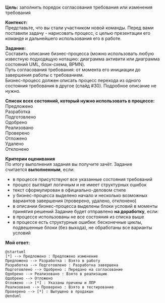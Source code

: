 **Цель:** заполнить порядок согласования требования или изменения требования

**Контекст:**  
Представьте, что вы стали участником новой команды. Перед вами поставили задачу - нарисовать процесс, с целью презентации его команде и дальнейшего использования его в работе.

**Задание:**  
Составить описание бизнес-процесса (можно использовать любую известную подходящую нотацию: диаграмма активити или диаграмма состояний UML, блок-схема, BPMN).  
Путь согласования требования: от момента его инициации до завершения работы с требованием.  
Бизнес-процесс должен описать процесс перехода из одного состояния требования в другое (слайд #30). Подробное описание не нужно.

**Список всех состояний, который нужно использовать в процессе:**  
Предложено  
Разработка  
Подготовлено  
Одобрено  
Реализовано  
Проверено  
Отложено  
Удалено  
Отклонено

**Критерии оценивания**  
По итогу выполнения задания вы получите зачёт.
Задание считается **выполненным**, если:
- в процессе присутствуют все указанные состояния требований
- процесс выглядит логичным и не имеет структурных ошибок
- текст сформулирован в официально-деловом стиле
- у бизнес-процесса выделено начало и несколько возможных вариантов завершения (проверено, удалено, отклонено)
- в описании бизнес-процесса выделены блоки условий в моменты принятия решений
Задание будет отправлено **на доработку**, если:
- в процессе использованы не все состояния из списка выше
- в процессе есть структурные ошибки: бесконечные циклы, подвешенные блоки (без выхода), не обработаны все варианты условий


**Мой ответ:**
```plantuml
@startuml
[*] --> Предложено : Предложено изменение
Предложено --> Разработка : Взято в работу
Разработка --> Подготовлено : Разработка завершена
Подготовлено --> Одобрено : Передано на согласование
Одобрено --> Реализовано : Взято в реализацию
Одобрено --> Отложено
Отложено --> [*] : Указаны причины и ЛПР
Реализовано --> Проверено : Взято в тестирование
Проверено --> [*] : Выпущено в продакшн
@enduml
```
